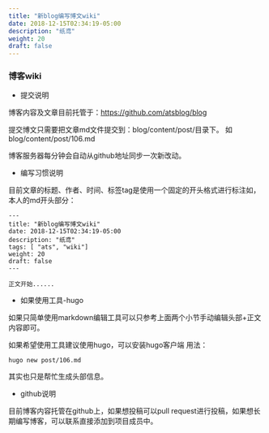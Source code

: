 ```yaml
---
title: "新blog编写博文wiki"
date: 2018-12-15T02:34:19-05:00
description: "纸鸢"
weight: 20
draft: false 
---
```


### 博客wiki

* 提交说明
  
博客内容及文章目前托管于：https://github.com/atsblog/blog

提交博文只需要把文章md文件提交到：blog/content/post/目录下。
如 blog/content/post/106.md

博客服务器每分钟会自动从github地址同步一次新改动。

* 编写习惯说明

目前文章的标题、作者、时间、标签tag是使用一个固定的开头格式进行标注如，本人的md开头部分：

```
---
title: "新blog编写博文wiki"
date: 2018-12-15T02:34:19-05:00
description: "纸鸢"
tags: [ "ats", "wiki"]
weight: 20
draft: false 
---

正文开始......
```

* 如果使用工具-hugo

如果只简单使用markdown编辑工具可以只参考上面两个小节手动编辑头部+正文内容即可。

如果希望使用工具建议使用hugo，可以安装hugo客户端
用法：
```
hugo new post/106.md
```

其实也只是帮忙生成头部信息。

* github说明

目前博客内容托管在github上，如果想投稿可以pull request进行投稿，如果想长期编写博客，可以联系直接添加到项目成员中。
